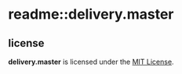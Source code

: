 # readme::delivery.master

## license
__delivery.master__ is licensed under the [MIT License](https://github.com/fredbelotte/delivery-master/blob/master/LICENSE).
